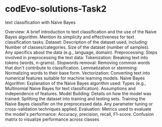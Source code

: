# codEvo-solutions-Task2
text classification with Naive Bayes

Overview:
A brief introduction to text classification and the use of the Naive Bayes algorithm.
Mention its simplicity and effectiveness for text classification tasks.
Dataset:
Description of the dataset used, including:
Number of classes/categories.
Size of the dataset (number of samples).
Any specifics about the data (e.g., language, domain).
Preprocessing:
Steps involved in preprocessing the text data:
Tokenization: Breaking text into tokens (words, n-grams).
Stopwords removal: Removing common words that don't contribute to classification.
Lemmatization or stemming: Normalizing words to their base form.
Vectorization: Converting text into numerical features suitable for machine learning models.
Naive Bayes Algorithm:
Explanation of the Naive Bayes algorithm used:
Types (e.g., Multinomial Naive Bayes for text classification).
Assumptions and independence of features.
Model Building:
Details on how the model was trained:
Splitting the dataset into training and testing sets.
Training the Naive Bayes classifier on the preprocessed data.
Any parameter tuning or cross-validation techniques applied.
Evaluation:
Metrics used to evaluate the model's performance:
Accuracy, precision, recall, F1-score.
Confusion matrix to visualize performance across classes
